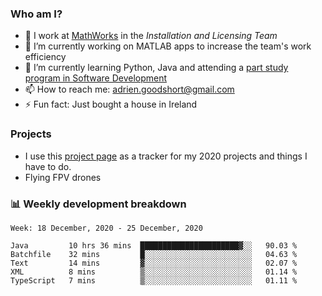 ### Who am I?

<!--
**goodshort/goodshort** is a ✨ _special_ ✨ repository because its `README.md` (this file) appears on your GitHub profile.
-->

- 💼 I work at [MathWorks](https://www.mathworks.com/) in the _Installation and Licensing Team_
- 🔭 I’m currently working on MATLAB apps to increase the team's work efficiency
- 🌱 I’m currently learning Python, Java and attending a [part study program in Software Development](https://www.goodshort.me/who-am-i/studies#higher-diploma-in-software-development)
- 📫 How to reach me: adrien.goodshort@gmail.com
- ⚡ Fun fact: Just bought a house in Ireland

### Projects

- I use this [project page](https://github.com/users/goodshort/projects/1) as a tracker for my 2020 projects and things I have to do.
- Flying FPV drones

### 📊 Weekly development breakdown

<!--START_SECTION:waka-->
```text
Week: 18 December, 2020 - 25 December, 2020

Java         10 hrs 36 mins  ██████████████████████▓░░   90.03 % 
Batchfile    32 mins         █░░░░░░░░░░░░░░░░░░░░░░░░   04.63 % 
Text         14 mins         ▓░░░░░░░░░░░░░░░░░░░░░░░░   02.07 % 
XML          8 mins          ▒░░░░░░░░░░░░░░░░░░░░░░░░   01.14 % 
TypeScript   7 mins          ▒░░░░░░░░░░░░░░░░░░░░░░░░   01.11 % 
```
<!--END_SECTION:waka-->
